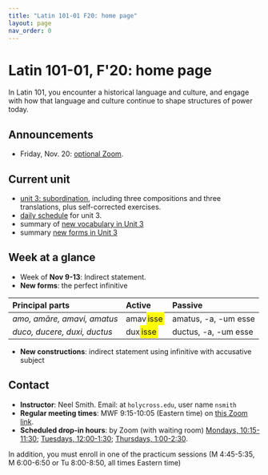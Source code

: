 ```yaml
---
title: "Latin 101-01 F20: home page"
layout: page
nav_order: 0
---
```



# Latin 101-01, F'20: home page

In Latin 101, you encounter a historical language and culture, and engage with how that language and culture continue to shape structures of power today.


## Announcements



- Friday, Nov. 20:   [optional Zoom](./assignments/optional1/). 



## Current unit

- [unit 3: subordination](./schedule/part3/), including three compositions and three translations, plus self-corrected exercises.
- [daily schedule](./schedule/part3/schedule/) for unit 3.
- summary of [new vocabulary in Unit 3](./schedule/part3/vocab/)
- summary [new forms in Unit 3](./schedule/part3/forms/)


## Week at a glance

- Week of **Nov 9-13**: Indirect statement.
- **New forms**: the perfect infinitive


| Principal parts | Active | Passive     |
| :------------- | :------------- | :------------- |
| *amo, amāre, amavi, amatus*       | amav<span class="infinitive">isse</span>    | amatus, -a, -um esse |
| *duco, ducere, duxi, ductus* | dux<span class="infinitive">isse</span> | ductus, -a, -um esse |

- **New constructions**: indirect statement using infinitive with accusative subject


<style scoped>

  .indicative {
    color: 	green;
    border: solid;
  }
  .subjunctive {
    color: 	blue;
    border: solid;
  }
  .warn {
    color: 	orange;
    border: solid;
  }
  .infinitive {
    background-color: 	yellow;
    border: solid yellow;
  }
</style>

## Contact

- **Instructor**: Neel Smith.  Email: at `holycross.edu`, user name `nsmith`
- **Regular meeting times**:  MWF 9:15-10:05 (Eastern time) on [this Zoom link](https://holycross.zoom.us/j/99294412522?pwd=dDBsUEZtcHpKZ2s4ekFFbmFIQXVoQT09).
- **Scheduled drop-in hours**: by Zoom (with waiting room) [Mondays, 10:15-11:30](https://holycross.zoom.us/j/92426336160); [Tuesdays, 12:00-1:30](https://holycross.zoom.us/j/98344637818); [Thursdays, 1:00-2:30](https://holycross.zoom.us/j/99712991817).


In addition, you must enroll in one of the practicum sessions (M 4:45-5:35, M 6:00-6:50 or Tu 8:00-8:50, all times Eastern time)
